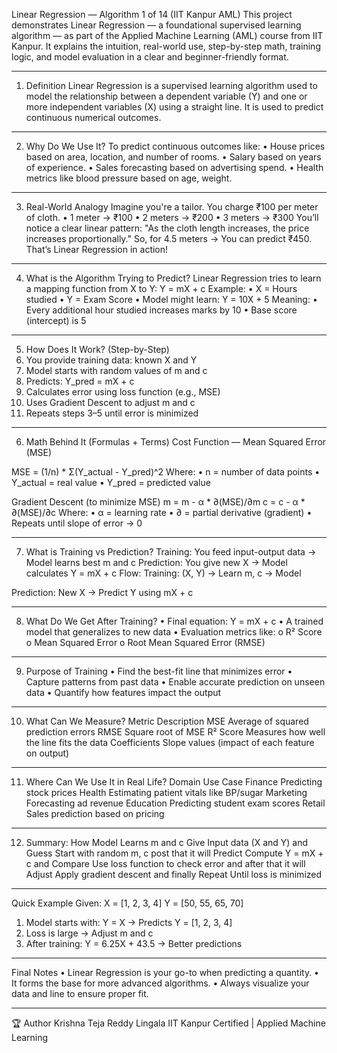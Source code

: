 Linear Regression — Algorithm 1 of 14 (IIT Kanpur AML)
This project demonstrates Linear Regression — a foundational supervised learning algorithm — as part of the Applied Machine Learning (AML) course from IIT Kanpur. It explains the intuition, real-world use, step-by-step math, training logic, and model evaluation in a clear and beginner-friendly format.
________________________________________
1. Definition
Linear Regression is a supervised learning algorithm used to model the relationship between a dependent variable (Y) and one or more independent variables (X) using a straight line.
 It is used to predict continuous numerical outcomes.
________________________________________
2. Why Do We Use It?
To predict continuous outcomes like:
•	 House prices based on area, location, and number of rooms.
•	Salary based on years of experience.
•	Sales forecasting based on advertising spend.
•   Health metrics like blood pressure based on age, weight.
________________________________________
 3. Real-World Analogy
Imagine you're a tailor. You charge ₹100 per meter of cloth.
•	1 meter → ₹100
•	2 meters → ₹200
•	3 meters → ₹300
You’ll notice a clear linear pattern:
"As the cloth length increases, the price increases proportionally."
So, for 4.5 meters → You can predict ₹450.
That’s Linear Regression in action!
________________________________________
 4. What is the Algorithm Trying to Predict?
Linear Regression tries to learn a mapping function from X to Y:
Y = mX + c
Example:
•	X = Hours studied
•	Y = Exam Score
•	Model might learn: Y = 10X + 5
Meaning:
•	Every additional hour studied increases marks by 10
•	Base score (intercept) is 5
________________________________________
5. How Does It Work? (Step-by-Step)
1.	You provide training data: known X and Y
2.	Model starts with random values of m and c
3.	Predicts: Y_pred = mX + c
4.	Calculates error using loss function (e.g., MSE)
5.	Uses Gradient Descent to adjust m and c
6.	Repeats steps 3–5 until error is minimized
________________________________________
6. Math Behind It (Formulas + Terms)
 Cost Function — Mean Squared Error (MSE)

MSE = (1/n) * Σ(Y_actual - Y_pred)^2
Where:
•	n = number of data points
•	Y_actual = real value
•	Y_pred = predicted value

Gradient Descent (to minimize MSE)
m = m - α * ∂(MSE)/∂m
c = c - α * ∂(MSE)/∂c
Where:
•	α = learning rate
•	∂ = partial derivative (gradient)
•	Repeats until slope of error → 0
________________________________________
 7. What is Training vs Prediction?
 Training:
You feed input-output data → Model learns best m and c
 Prediction:
You give new X → Model calculates Y = mX + c
Flow:
Training:
(X, Y) → Learn m, c → Model

Prediction:
New X → Predict Y using mX + c
________________________________________
8. What Do We Get After Training?
•	Final equation: Y = mX + c
•	A trained model that generalizes to new data
•	Evaluation metrics like:
o	R² Score
o	Mean Squared Error
o	Root Mean Squared Error (RMSE)
________________________________________
9. Purpose of Training
•	Find the best-fit line that minimizes error
•	Capture patterns from past data
•	Enable accurate prediction on unseen data
•	Quantify how features impact the output
________________________________________
10. What Can We Measure?
Metric	Description
MSE	Average of squared prediction errors
RMSE	Square root of MSE
R² Score	Measures how well the line fits the data
Coefficients	Slope values (impact of each feature on output)
________________________________________
11. Where Can We Use It in Real Life?
Domain	Use Case
Finance	Predicting stock prices
Health	Estimating patient vitals like BP/sugar
Marketing	Forecasting ad revenue
Education	Predicting student exam scores
Retail	Sales prediction based on pricing
________________________________________
 12. Summary: How Model Learns m and c
Give Input data (X and Y)
and Guess Start with random m, c post that it will
Predict	Compute Y = mX + c and 
Compare	Use loss function to check error and after that it will
Adjust	Apply gradient descent and finally
Repeat	Until loss is minimized
________________________________________
Quick Example
Given:
X = [1, 2, 3, 4]
Y = [50, 55, 65, 70]
1.	Model starts with: Y = X → Predicts Y = [1, 2, 3, 4]
2.	Loss is large → Adjust m and c
3.	After training: Y = 6.25X + 43.5 → Better predictions
________________________________________
Final Notes
•	Linear Regression is your go-to when predicting a quantity.
•	It forms the base for more advanced algorithms.
•	Always visualize your data and line to ensure proper fit.
________________________________________
🏆 Author
Krishna Teja Reddy Lingala
IIT Kanpur Certified | Applied Machine Learning



